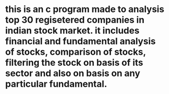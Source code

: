 # this is an c program made to analysis top 30 regisetered companies in indian stock market. it includes financial and fundamental analysis of stocks, comparison of stocks, filtering the stock on basis of its sector and also on basis on any particular fundamental.
